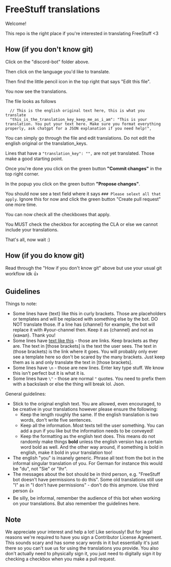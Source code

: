 # FreeStuff translations

Welcome!

This repo is the right place if you're interested in translating FreeStuff <3


## How (if you don't know git)

Click on the "discord-bot" folder above.

Then click on the language you'd like to translate.

Then find the little pencil icon in the top right that says "Edit this file".

You now see the translations.

The file looks as follows

```jsonc
  // This is the english original text here, this is what you translate
  "this_is_the_translation_key_keep_me_as_i_am": "This is your translation. You put your text here. Make sure you format everything properly, ask chatgpt for a JSON explanation if you need help!",
```

You can simply go through the file and edit translations. Do not edit the english original or the translation_keys.

Lines that have a `"translation_key": "",` are not yet translated. Those make a good starting point.

Once you're done you click on the green button **"Commit changes"** in the top right corner.

In the popup you click on the green button **"Propose changes"**.

You should now see a text field where it says `### Please selext all that apply`. Ignore this for now and click the green button "Create pull request" one more time.

You can now check all the checkboxes that apply.

You MUST check the checkbox for accepting the CLA or else we cannot include your translations.

That's all, now wait :)


## How (if you do know git)

Read through the "How if you don't know git" above but use your usual git workflow idk :+1:


## Guidelines

Things to note:
- Some lines have {text} like this in curly brackets. Those are placeholders or templates and will be replaced with something else by the bot. DO NOT translate those. If a line has {channel} for example, the bot will replace it with #your-channel then. Keep it as {channel} and not as {канал}. Thank you!
- Some lines have [text like this]({owo}) - those are links. Keep brackets as they are. The text in [those brackets] is the text the user sees. The text in (those brackets) is the link where it goes. You will probably only ever see a template here so don't be scared by the many brackets. Just keep them as is and only translate the text in [those brackets].
- Some lines have `\n` - those are new lines. Enter key type stuff. We know this isn't perfect but it is what it is.
- Some lines have `\"` - those are normal `"` quotes. You need to prefix them with a backslash or else the thing will break lol. Json.

General guidelines:
- Stick to the original english text. You are allowed, even encouraged, to be creative in your translations however please ensure the following:
  * Keep the length roughly the same. If the english translation is two words, don't write five sentences.
  * Keep all the information. Most texts tell the user something. You can add a pun if you like but the information needs to be conveyed!
  * Keep the formatting as the english text does. This means do not randomly make things **bold** unless the english version has a certain word bold as well. And the other way around, if something is bold in english, make it bold in your translation too!
- The english "you" is insanely generic. Phrase all text from the bot in the informal singular translation of you. For German for instance this would be "du", not "Sie" or "Ihr".
- The messages about the bot should be in third person, e.g. "FreeStuff bot doesn't have permissions to do this". Some old translations still use "I" as in "I don't have permissions" - don't do this anymore. Use third person :+1:
- Be silly, be informal, remember the audience of this bot when working on your translations. But also remember the guidelines here.


## Note

We appreciate your interest and help a lot! Like seriously! But for legal reasons we're required to have you sign a Contributor License Agreement.
This sounds scary and has some scary words in it but essentially it's just there so you can't sue us for using the translations you provide.
You also don't actually need to physically sign it, you just need to digitally sign it by checking a checkbox when you make a pull request.

